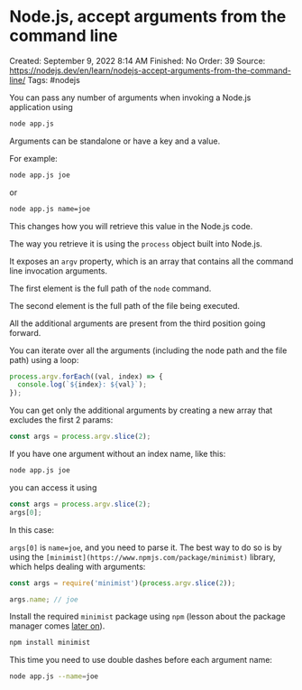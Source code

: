 # Node.js, accept arguments from the command line

Created: September 9, 2022 8:14 AM
Finished: No
Order: 39
Source: https://nodejs.dev/en/learn/nodejs-accept-arguments-from-the-command-line/
Tags: #nodejs

You can pass any number of arguments when invoking a Node.js application using

```bash
node app.js
```

Arguments can be standalone or have a key and a value.

For example:

```bash
node app.js joe
```

or

```bash
node app.js name=joe
```

This changes how you will retrieve this value in the Node.js code.

The way you retrieve it is using the `process` object built into Node.js.

It exposes an `argv` property, which is an array that contains all the command line invocation arguments.

The first element is the full path of the `node` command.

The second element is the full path of the file being executed.

All the additional arguments are present from the third position going forward.

You can iterate over all the arguments (including the node path and the file path) using a loop:

```jsx
process.argv.forEach((val, index) => {
  console.log(`${index}: ${val}`);
});
```

You can get only the additional arguments by creating a new array that excludes the first 2 params:

```jsx
const args = process.argv.slice(2);
```

If you have one argument without an index name, like this:

```bash
node app.js joe
```

you can access it using

```jsx
const args = process.argv.slice(2);
args[0];
```

In this case:

`args[0]` is `name=joe`, and you need to parse it. The best way to do so is by using the `[minimist](https://www.npmjs.com/package/minimist)` library, which helps dealing with arguments:

```jsx
const args = require('minimist')(process.argv.slice(2));

args.name; // joe
```

Install the required `minimist` package using `npm` (lesson about the package manager comes [later on](https://nodejs.dev/learn/an-introduction-to-the-npm-package-manager)).

```bash
npm install minimist
```

This time you need to use double dashes before each argument name:

```bash
node app.js --name=joe
```